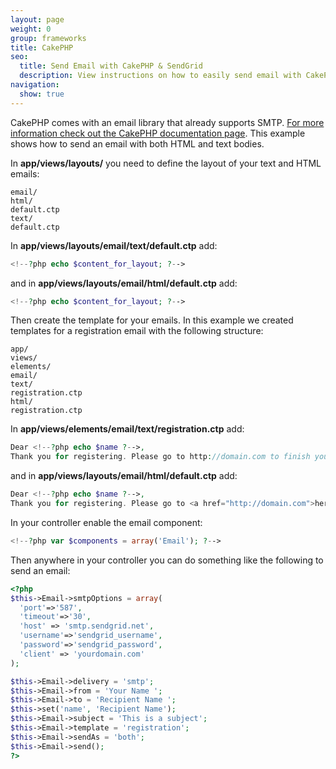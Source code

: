 ```yaml
---
layout: page
weight: 0
group: frameworks
title: CakePHP
seo:
  title: Send Email with CakePHP & SendGrid
  description: View instructions on how to easily send email with CakePHP using SendGrid, by setting up your views and controller.
navigation:
  show: true
---
```


CakePHP comes with an email library that already supports SMTP. [For more information check out the CakePHP documentation page](http://book.cakephp.org/2.0/en/core-utility-libraries/email.html#configuration). This example shows how to send an email with both HTML and text bodies.

In **app/views/layouts/** you need to define the layout of your text and HTML emails: 

```
email/
html/
default.ctp
text/
default.ctp
```
In **app/views/layouts/email/text/default.ctp** add:

``` php
<!--?php echo $content_for_layout; ?-->
```

 and in **app/views/layouts/email/html/default.ctp** add: 

``` php
<!--?php echo $content_for_layout; ?-->
```

 Then create the template for your emails. In this example we created templates for a registration email with the following structure: 

```
app/
views/
elements/
email/
text/
registration.ctp
html/
registration.ctp
```
In **app/views/elements/email/text/registration.ctp** add:

``` php
Dear <!--?php echo $name ?-->,
Thank you for registering. Please go to http://domain.com to finish your registration.
```

 and in **app/views/layouts/email/html/default.ctp** add: 

``` php
Dear <!--?php echo $name ?-->,
Thank you for registering. Please go to <a href="http://domain.com">here</a> to finish your registration.
```

 In your controller enable the email component:  
  
 

``` php
<!--?php var $components = array('Email'); ?--> 

```

 Then anywhere in your controller you can do something like the following to send an email: 

``` php
<?php
$this->Email->smtpOptions = array(
  'port'=>'587',
  'timeout'=>'30',
  'host' => 'smtp.sendgrid.net',
  'username'=>'sendgrid_username',
  'password'=>'sendgrid_password',
  'client' => 'yourdomain.com'
);

$this->Email->delivery = 'smtp';
$this->Email->from = 'Your Name ';
$this->Email->to = 'Recipient Name ';
$this->set('name', 'Recipient Name');
$this->Email->subject = 'This is a subject';
$this->Email->template = 'registration';
$this->Email->sendAs = 'both';
$this->Email->send();
?>
```